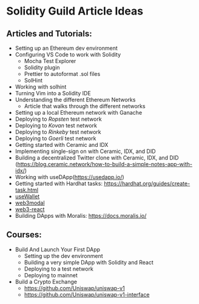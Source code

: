 # Solidity Guild Article Ideas

## Articles and Tutorials:

* Setting up an Ethereum dev environment
* Configuring VS Code to work with Solidity
	* Mocha Test Explorer
	* Solidity plugin
	* Prettier to autoformat .sol files
	* SolHint
* Working with solhint
* Turning Vim into a Solidity IDE
* Understanding the different Ethereum Networks
	* Article that walks through the different networks
* Setting up a local Ethereum network with Ganache
* Deploying to _Ropsten_ test network
* Deploying to _Kovan_ test network
* Deploying to _Rinkeby_ test network
* Deploying to _Goerli_ test network
* Getting started with Ceramic and IDX
* Implementing single-sign on with Ceramic, IDX, and DID
* Building a decentralized Twitter clone with Ceramic, IDX, and DID (https://blog.ceramic.network/how-to-build-a-simple-notes-app-with-idx/)
* Working with useDApp(https://usedapp.io/)
* Getting started with Hardhat tasks: https://hardhat.org/guides/create-task.html
* [useWallet](https://github.com/aragon/use-wallet)
* [web3modal](https://github.com/web3modal/web3modal)
* [web3-react](https://github.com/NoahZinsmeister/web3-react)
* Building DApps with Moralis: https://docs.moralis.io/


## Courses:

* Build And Launch Your First DApp
	* Setting up the dev environment
	* Building a very simple DApp with Solidity and React
	* Deploying to a test network
	* Deploying to mainnet
* Build a Crypto Exchange
	* https://github.com/Uniswap/uniswap-v1
	* https://github.com/Uniswap/uniswap-v1-interface